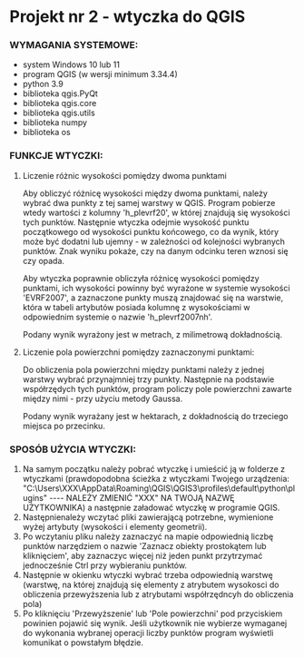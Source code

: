 # Projekt nr 2 - wtyczka do QGIS

### WYMAGANIA SYSTEMOWE:
  - system Windows 10 lub 11
  - program QGIS (w wersji minimum 3.34.4)
  - python 3.9
  - biblioteka qgis.PyQt
  - biblioteka qgis.core
  - biblioteka qgis.utils
  - biblioteka numpy
  - biblioteka os
 


### FUNKCJE WTYCZKI:

  1. Liczenie różnic wysokości pomiędzy dwoma punktami
  
     Aby obliczyć różnicę wysokości między dwoma punktami, należy wybrać dwa punkty z tej samej warstwy w QGIS. Program pobierze wtedy wartości z kolumny
     'h_plevrf20', w której znajdują się wysokości tych punktów. Następnie wtyczka odejmie wysokość punktu początkowego od wysokości punktu końcowego,
     co da wynik, który może być dodatni lub ujemny - w zależności od kolejności wybranych punktów. Znak wyniku pokaże, czy na danym odcinku teren wznosi się czy opada.
     
     Aby wtyczka poprawnie obliczyła różnicę wysokości pomiędzy punktami, ich wysokości powinny być wyrażone w systemie wysokości  
     'EVRF2007', a zaznaczone punkty muszą znajdować się na warstwie, która w tabeli artybutów posiada kolumnę z wysokościami w odpowiednim
     systemie o nazwie 'h_plevrf2007nh'. 
     
     Podany wynik wyrażony jest w metrach, z milimetrową dokładnością.
     
     
  3. Liczenie pola powierzchni pomiędzy zaznaczonymi punktami:
  
     Do obliczenia pola powierzchni między punktami należy z jednej warstwy wybrać przynajmniej trzy punkty. Następnie na podstawie współrzędych tych 
     punktów, program policzy pole powierzchni zawarte między nimi - przy użyciu metody Gaussa. 
     
     Podany wynik wyrażany jest w hektarach, z dokładnością do trzeciego miejsca po przecinku.
     
     
     
### SPOSÓB UŻYCIA WTYCZKI:
  1. Na samym początku należy pobrać wtyczkę i umieścić ją w folderze z wtyczkami (prawdopodobna ścieżka z wtyczkami Twojego urządzenia:  "C:\Users\XXX\AppData\Roaming\QGIS\QGIS3\profiles\default\python\plugins" ---- NALEŻY ZMIENIĆ "XXX" NA TWOJĄ NAZWĘ UŻYTKOWNIKA)                              a następnie załadować wtyczkę w programie QGIS.
  2. Następnienależy wczytać pliki zawierającą potrzebne, wymienione wyżej artybuty (wysokości i elementy geometrii).
  3. Po wczytaniu pliku należy zaznaczyć na mapie odpowiednią liczbę punktów narzędziem o nazwie 'Zaznacz obiekty prostokątem lub 
     kliknięciem', aby zaznaczyc więcej niż jeden punkt przytrzymać jednocześnie Ctrl przy wybieraniu punktów.
  5. Następnie w okienku wtyczki wybrać trzeba odpowiednią warstwę (warstwę, na której znajdują się elementy z atrybutem wysokosci do obliczenia przewyższenia lub z atrybutami współrzędncyh do obliczenia pola)
  6. Po kliknięciu 'Przewyższenie' lub 'Pole powierzchni' pod przyciskiem powinien pojawić się wynik. Jeśli użytkownik nie wybierze wymaganej
     do wykonania wybranej operacji liczby punktów program wyświetli komunikat o powstałym błędzie.
     
     










